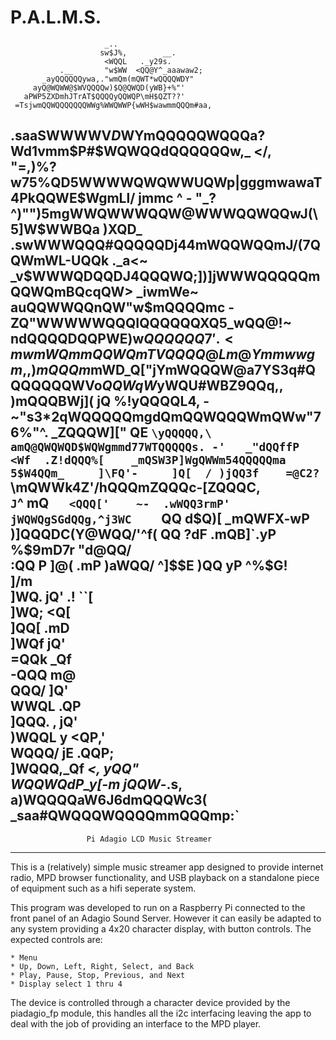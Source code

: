 # P.A.L.M.S.
                         _..                                                 
                        sw$J%,        __.                                    
                         <WQQL   ._y29s.                                     
               .__       "w$WW  <QQ@Y^_aaawaw2;                              
           _ayQQQQQQywa,."wmQm(mQWT*wQQQQWDY"                                
         ayQ@WQWW@$WVQQQQw)$Q@QWQD(yWB}+%"'                                  
       aPWP5ZXDmhJTrAT$QQQQyQQWQP\mH$QZT??'                                  
     =TsjwmQQWQQQQQQQWWg%WWQWWP{wWH$wawmmQQQm#aa,                            
.saaSWWWWV$D$WYmQQQQQWQQQa?Wd1vmm$P#$WQWQQdQQQQQQw,_    </,                  
   "=,)\%?w75%QD5WWWWQWQWWUQWp|gggmwawaT4PkQQWE$WgmLl/  jmmc                 
         ^ - "_?^)"")5mgWWQWWWQQW@WWWQQWQQwJ(\5]W$WWBQa )XQD_                
                   .swWWWQQQ#QQQQQDj44mWQQWQQmJ/(7QQWmWL-UQQk    ._a<~       
                 _v$WWWQDQQDJ4QQQWQ;])]jWWWQQQQQmQQWQmBQcqQW> _iwmWe~        
                auQQWWQQnQW"w$mQQQQmc -ZQ"WWWWWQQQIQQQQQQXQ5_wQQ@!~          
               ndQQQQDQQPWE)w$QQQQQQ7'.<mwmWQmmQQWQmTVQQQQ@Lm@Ymmwwgm,,      
              )mQQQm$mWD_Q["jYmWQQQW@a7YS3q#QQQQQQQWVo$QQWqW$yWQU#WBZ9QQq,,  
             )mQQQBWj]( jQ %\!yQQQQL4, -~"s3*2qWQQQQQmgdQmQQWQQQWmQWw\"76%"^.
            _ZQQQW]["   QE  `\yQQQQQ,\     amQ@QWQWQD$WQWgmmd77WTQQQQQs. -'  
           _"dQQffP    <Wf  .Z!dQQQ%[    _mQSW3P]WgQWWm54QQQQQma 5$W4QQm_    
            ]\FQ'-     ]Q[  / )jQQ3f    =@C2?`\mQWWk4Z'/hQQQmZQQQc-[ZQQQC,   
            `J`^       mQ`    <QQQ['    ~-  .wWQQ3rmP' jWQWQgSGdQQg,^j3WC    
             `         QQ     d$Q)[        _mQWFX-wP   )]QQQDC(Y@WQQ/'^f(    
                       QQ     ?dF         .mQB]`.yP    %$9mD7r  "d@QQ/       
                      :QQ      P          ]@(  .mP     )aWQQ/    ^]$$E       
                      )QQ                      yP      ^%$G!`     `]/m       
                      ]WQ.                    jQ'       .!         ``[       
                      ]WQ;                   <Q[                             
                      ]QQ[                  .mD                              
                      ]WQf                  jQ'                              
                      =QQk                 _Qf                               
                      -QQQ                 m@                                
                       QQQ/               ]Q'                                
                       WWQL              .QP                                 
                       ]QQQ.     ,       jQ'                                 
                       )WQQL    y       <QP,'                                
                        WQQQ/  jE      .QQP;                                 
                        ]WQQQ,_Qf _<,  yQQ"                                  
                         WQQWQdP_y[-m jQQW_-.s,                              
                        a)WQQQQaW6J6dmQQQWc3(                                
                     _saa#QWQQQWQQQQmmQQQmp:`                                
------------------------------------------------------------------------------

                     Pi Adagio LCD Music Streamer

------------------------------------------------------------------------------

This is a (relatively) simple music streamer app designed to provide internet
radio, MPD browser functionality, and USB playback on a standalone piece of 
equipment such as a hifi seperate system.

This program was developed to run on a Raspberry Pi connected to the front
panel of an Adagio Sound Server. However it can easily be adapted to any 
system providing a 4x20 character display, with button controls. The expected
controls are:

	* Menu
	* Up, Down, Left, Right, Select, and Back
	* Play, Pause, Stop, Previous, and Next
	* Display select 1 thru 4

The device is controlled through a character device provided by the 
piadagio_fp module, this handles all the i2c interfacing leaving the app to
deal with the job of providing an interface to the MPD player.
